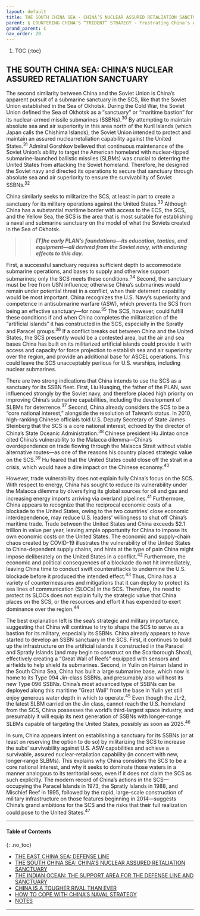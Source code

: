 ```yaml
---
layout: default
title: THE SOUTH CHINA SEA - CHINA’S NUCLEAR ASSURED RETALIATION SANCTUARY
parent: § COUNTERING CHINA’S “TRIDENT” STRATEGY - Frustrating China’s Aims in the East and South China Seas and the Indian Ocean  
grand_parent: C 
nav_order: 20 
---
```

<style>
.dont-break-out {
  /* These are technically the same, but use both */
  overflow-wrap: break-word;
  word-wrap: break-word;

     -ms-word-break: break-all;
  /* This is the dangerous one in WebKit, as it breaks things wherever */
  word-break: break-all;
  /* Instead use this non-standard one: */
  word-break: break-word;
}

.youtube-container {
    position: relative;
    width: 100%;
    height: 0;
    padding-bottom: 56.25%;
}
.youtube-video {
    position: absolute;
    top: 0;
    left: 0;
    width: 100%;
    height: 100%;
}

</style>

<div class="dont-break-out" markdown="1">

1. TOC
{:toc}

## THE SOUTH CHINA SEA: CHINA’S NUCLEAR ASSURED RETALIATION SANCTUARY
The second similarity between China and the Soviet Union is China’s apparent pursuit of a submarine sanctuary in the SCS, like that the Soviet Union established in the Sea of Okhotsk. During the Cold War, the Soviet Union defined the Sea of Okhotsk as a “sanctuary” or “maritime bastion” for its nuclear-armed missile submarines (SSBNs).<sup>30</sup> By attempting to maintain absolute sea and air superiority in this area north of the Kuril Islands (which Japan calls the Chishima Islands), the Soviet Union intended to protect and maintain an assured nuclearretaliation capability against the United States.<sup>31</sup> Admiral Gorshkov believed that continuous maintenance of the Soviet Union’s ability to target the American homeland with nuclear-tipped submarine-launched ballistic missiles (SLBMs) was crucial to deterring the United States from attacking the Soviet homeland. Therefore, he designed the Soviet navy and directed its operations to secure that sanctuary through absolute sea and air superiority to ensure the survivability of Soviet SSBNs.<sup>32</sup>

China similarly seeks to militarize the SCS, at least in part to create a sanctuary for its military operations against the United States.<sup>33</sup> Although China has a substantial maritime border with access to the ECS, the SCS, and the Yellow Sea, the SCS is the area that is most suitable for establishing a naval and submarine sanctuary on the model of what the Soviets created in the Sea of Okhotsk.

>> ***[T]he early PLAN’s foundations—its education, tactics, and equipment—all derived from the Soviet navy, with enduring effects to this day.***

First, a successful sanctuary requires sufficient depth to accommodate submarine operations, and bases to supply and otherwise support submarines; only the SCS meets these conditions.<sup>34</sup> Second, the sanctuary must be free from USN influence; otherwise China’s submarines would remain under potential threat in a conflict, when their deterrent capability would be most important. China recognizes the U.S. Navy’s superiority and competence in antisubmarine warfare (ASW), which prevents the SCS from being an effective sanctuary—for now.<sup>35</sup> The SCS, however, could fulfill these conditions if and when China completes the militarization of the “artificial islands” it has constructed in the SCS, especially in the Spratly and Paracel groups.<sup>36</sup> If a conflict breaks out between China and the United States, the SCS presently would be a contested area, but the air and sea bases China has built on its militarized artificial islands could provide it with access and capacity for force projection to establish sea and air superiority over the region, and provide an additional base for ASCEL operations. This could leave the SCS unacceptably perilous for U.S. warships, including nuclear submarines.

There are two strong indications that China intends to use the SCS as a sanctuary for its SSBN fleet. First, Liu Huaqing, the father of the PLAN, was influenced strongly by the Soviet navy, and therefore placed high priority on improving China’s submarine capabilities, including the development of SLBMs for deterrence.<sup>37</sup> Second, China already considers the SCS to be a “core national interest,” alongside the resolution of Taiwan’s status. In 2010, high-ranking Chinese officials told U.S. Deputy Secretary of State James Steinberg that the SCS is a core national interest, echoed by the director of China’s State Oceanic Administration.<sup>38</sup> Chinese president Hu Jintao once cited China’s vulnerability to the Malacca dilemma—China’s overdependence on trade flowing through the Malacca Strait without viable alternative routes—as one of the reasons his country placed strategic value on the SCS.<sup>39</sup> Hu feared that the United States could close off the strait in a crisis, which would have a dire impact on the Chinese economy.<sup>40</sup>

However, trade vulnerability does not explain fully China’s focus on the SCS. With respect to energy, China has sought to reduce its vulnerability under the Malacca dilemma by diversifying its global sources for oil and gas and increasing energy imports arriving via overland pipelines.<sup>41</sup> Furthermore, China appears to recognize that the reciprocal economic costs of a blockade to the United States, owing to the two countries’ close economic interdependence, may reduce U.S. leaders’ willingness to shut off China’s maritime trade. Trade between the United States and China exceeds $2.1 trillion in value per year, leaving ample opportunity for China to impose its own economic costs on the United States. The economic and supply-chain chaos created by COVID-19 illustrates the vulnerability of the United States to China-dependent supply chains, and hints at the type of pain China might impose deliberately on the United States in a conflict.<sup>42</sup> Furthermore, the economic and political consequences of a blockade do not hit immediately, leaving China time to conduct swift counterattacks to undermine the U.S. blockade before it produced the intended effect.<sup>43</sup> Thus, China has a variety of countermeasures and mitigations that it can deploy to protect its sea lines of communication (SLOCs) in the SCS. Therefore, the need to protect its SLOCs does not explain fully the strategic value that China places on the SCS, or the resources and effort it has expended to exert dominance over the region.<sup>44</sup>

The best explanation left is the sea’s strategic and military importance, suggesting that China will continue to try to shape the SCS to serve as a bastion for its military, especially its SSBNs. China already appears to have started to develop an SSBN sanctuary in the SCS. First, it continues to build up the infrastructure on the artificial islands it constructed in the Paracel and Spratly Islands (and may begin to construct on the Scarborough Shoal), effectively creating a “Great Wall of Reefs” equipped with sensors and airfields to help shield its submarines. Second, in Yulin on Hainan Island in the South China Sea, China has built a large submarine base, which now is home to its Type 094 Jin-class SSBNs, and presumably also will host its new Type 096 SSBNs. China’s most advanced type of SSBNs can be deployed along this maritime “Great Wall” from the base in Yulin yet still enjoy generous water depth in which to operate.<sup>45</sup> Even though the JL-2, the latest SLBM carried on the Jin class, cannot reach the U.S. homeland from the SCS, China possesses the world’s third-largest space industry, and presumably it will equip its next generation of SSBNs with longer-range SLBMs capable of targeting the United States, possibly as soon as 2025.<sup>46</sup>

In sum, China appears intent on establishing a sanctuary for its SSBNs (or at least on reserving the option to do so) by militarizing the SCS to increase the subs’ survivability against U.S. ASW capabilities and achieve a survivable, assured nuclear-retaliation capability (in concert with new, longer-range SLBMs). This explains why China considers the SCS to be a core national interest, and why it seeks to dominate those waters in a manner analogous to its territorial seas, even if it does not claim the SCS as such explicitly. The modern record of China’s actions in the SCS—occupying the Paracel Islands in 1973, the Spratly Islands in 1988, and Mischief Reef in 1995, followed by the rapid, large-scale construction of military infrastructure on those features beginning in 2014—suggests China’s grand ambitions for the SCS and the risks that their full realization could pose to the United States.<sup>47</sup>

***

#### Table of Contents
{: .no_toc}

<ul><li> <a href="/docs/C/COUNTERING-CHINA’S-“TRIDENT”-STRATEGY-Frustrating-China’s-Aims-in-the-East-and-South-China-Seas-and-the-Indian-Ocean-1/">
THE EAST CHINA SEA: DEFENSE LINE</a></li><li> <a href="/docs/C/COUNTERING-CHINA’S-“TRIDENT”-STRATEGY-Frustrating-China’s-Aims-in-the-East-and-South-China-Seas-and-the-Indian-Ocean-2/">
THE SOUTH CHINA SEA: CHINA’S NUCLEAR ASSURED RETALIATION SANCTUARY</a></li><li> <a href="/docs/C/COUNTERING-CHINA’S-“TRIDENT”-STRATEGY-Frustrating-China’s-Aims-in-the-East-and-South-China-Seas-and-the-Indian-Ocean-3/">
THE INDIAN OCEAN: THE SUPPORT AREA FOR THE DEFENSE LINE AND SANCTUARY</a></li><li> <a href="/docs/C/COUNTERING-CHINA’S-“TRIDENT”-STRATEGY-Frustrating-China’s-Aims-in-the-East-and-South-China-Seas-and-the-Indian-Ocean-4/">
CHINA IS A TOUGHER RIVAL THAN EVER</a></li><li> <a href="/docs/C/COUNTERING-CHINA’S-“TRIDENT”-STRATEGY-Frustrating-China’s-Aims-in-the-East-and-South-China-Seas-and-the-Indian-Ocean-5/">
HOW TO COPE WITH CHINA’S NAVAL STRATEGY</a></li><li> <a href="/docs/C/COUNTERING-CHINA’S-“TRIDENT”-STRATEGY-Frustrating-China’s-Aims-in-the-East-and-South-China-Seas-and-the-Indian-Ocean-6/">
NOTES</a></li></ul>

***

</div>
